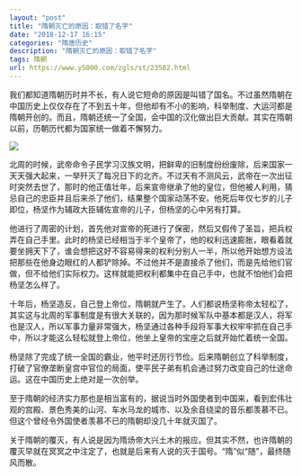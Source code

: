 ```yaml
---
layout: "post"
title: "隋朝灭亡的原因：取错了名字"
date: "2018-12-17 16:15"
categories: "隋唐历史"
description: "隋朝灭亡的原因：取错了名字"
tags: 隋朝
url: https://www.y5000.com/zgls/st/23582.html
---
```






我们都知道隋朝历时并不长，有人说它短命的原因是叫错了国名。不过虽然隋朝在中国历史上仅仅存在了不到五十年，但他却有不小的影响，科举制度、大运河都是隋朝开创的。而且，隋朝还统一了全国，会中国的汉化做出巨大贡献。其实在隋朝以前，历朝历代都为国家统一做着不懈努力。

![](https://img.y5000.com/uploads/allimg/170710/152034I36-0.jpg)

北周的时候，武帝命令子民学习汉族文明，把鲜卑的旧制度纷纷废除，后来国家一天天强大起来，一举歼灭了每况日下的北齐。不过天有不测风云，武帝在一次出征时突然去世了，那时的他正值壮年，后来宣帝继承了他的皇位，但他被人利用，猜忌自己的忠臣并且后来杀了他们，结果整个国家动荡不安。他死后年仅七岁的儿子即位，杨坚作为辅政大臣辅佐宣帝的儿子，但杨坚的心中另有打算。

他进行了周密的计划，首先他对宣帝的死进行了保密，然后又假传了圣旨，把兵权弄在自己手里。此时的杨坚已经相当于半个皇帝了，他的权利迅速膨胀，眼看着就要坐拥天下了，谁会想把这好不容易得来的权利分别人一半，所以他开始想方设法把那些在他身边眼红的人都铲除掉。不过他并不是直接杀了他们，而是先给他们官做，但不给他们实际权力。这样就能把权利都集中在自己手中，也就不怕他们会把杨坚怎么样了。

十年后，杨坚造反，自己登上帝位，隋朝就产生了。人们都说杨坚称帝太轻松了，其实这与北周的军事制度是有很大关联的，因为那时候军队中基本都是汉人，将军也是汉人，所以军事力量非常强大，杨坚通过各种手段将军事大权牢牢抓在自己手中，所以才能这么轻松就登上帝位，他坐上皇帝的宝座之后就开始忙着统一全国。

杨坚除了完成了统一全国的霸业，他平时还厉行节俭。后来隋朝创立了科举制度，打破了官僚垄断皇宫中官位的局面，使平民子弟有机会通过努力改变自己的仕途命运。这在中国历史上绝对是一次创举。

至于隋朝的经济实力那也是相当富有的，据说当时外国使者到中国来，看到宏伟壮观的宫殿、景色秀美的山河、车水马龙的城市、以及余音绕梁的音乐都羡慕不已。但这个曾经令外国使者羡慕不已的隋朝却没几十年就灭国了。

关于隋朝的覆灭，有人说是因为隋炀帝大兴土木的报应。但其实不然，也许隋朝的覆灭早就在冥冥之中注定了，也就是后来有人说的灭于国号。“隋”似“随”，最终随风而散。

